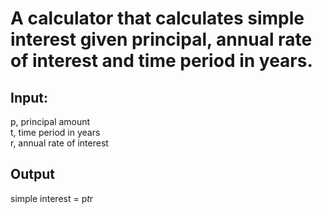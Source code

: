 # A calculator that calculates simple interest given principal, annual rate of interest and time period in years.

## Input:
   p, principal amount \
   t, time period in years \
   r, annual rate of interest 
## Output
   simple interest = p*t*r 
